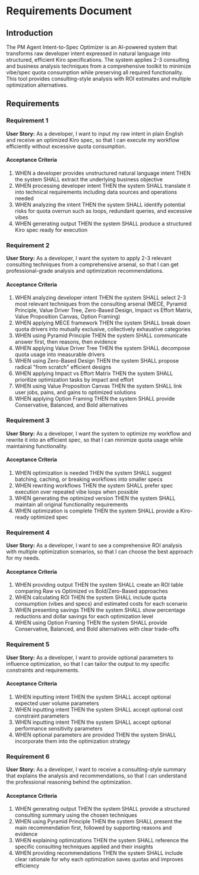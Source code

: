 # Requirements Document

## Introduction

The PM Agent Intent-to-Spec Optimizer is an AI-powered system that transforms raw developer intent expressed in natural language into structured, efficient Kiro specifications. The system applies 2-3 consulting and business analysis techniques from a comprehensive toolkit to minimize vibe/spec quota consumption while preserving all required functionality. This tool provides consulting-style analysis with ROI estimates and multiple optimization alternatives.

## Requirements

### Requirement 1

**User Story:** As a developer, I want to input my raw intent in plain English and receive an optimized Kiro spec, so that I can execute my workflow efficiently without excessive quota consumption.

#### Acceptance Criteria

1. WHEN a developer provides unstructured natural language intent THEN the system SHALL extract the underlying business objective
2. WHEN processing developer intent THEN the system SHALL translate it into technical requirements including data sources and operations needed
3. WHEN analyzing the intent THEN the system SHALL identify potential risks for quota overrun such as loops, redundant queries, and excessive vibes
4. WHEN generating output THEN the system SHALL produce a structured Kiro spec ready for execution

### Requirement 2

**User Story:** As a developer, I want the system to apply 2-3 relevant consulting techniques from a comprehensive arsenal, so that I can get professional-grade analysis and optimization recommendations.

#### Acceptance Criteria

1. WHEN analyzing developer intent THEN the system SHALL select 2-3 most relevant techniques from the consulting arsenal (MECE, Pyramid Principle, Value Driver Tree, Zero-Based Design, Impact vs Effort Matrix, Value Proposition Canvas, Option Framing)
2. WHEN applying MECE framework THEN the system SHALL break down quota drivers into mutually exclusive, collectively exhaustive categories
3. WHEN using Pyramid Principle THEN the system SHALL communicate answer first, then reasons, then evidence
4. WHEN applying Value Driver Tree THEN the system SHALL decompose quota usage into measurable drivers
5. WHEN using Zero-Based Design THEN the system SHALL propose radical "from scratch" efficient designs
6. WHEN applying Impact vs Effort Matrix THEN the system SHALL prioritize optimization tasks by impact and effort
7. WHEN using Value Proposition Canvas THEN the system SHALL link user jobs, pains, and gains to optimized solutions
8. WHEN applying Option Framing THEN the system SHALL provide Conservative, Balanced, and Bold alternatives

### Requirement 3

**User Story:** As a developer, I want the system to optimize my workflow and rewrite it into an efficient spec, so that I can minimize quota usage while maintaining functionality.

#### Acceptance Criteria

1. WHEN optimization is needed THEN the system SHALL suggest batching, caching, or breaking workflows into smaller specs
2. WHEN rewriting workflows THEN the system SHALL prefer spec execution over repeated vibe loops when possible
3. WHEN generating the optimized version THEN the system SHALL maintain all original functionality requirements
4. WHEN optimization is complete THEN the system SHALL provide a Kiro-ready optimized spec

### Requirement 4

**User Story:** As a developer, I want to see a comprehensive ROI analysis with multiple optimization scenarios, so that I can choose the best approach for my needs.

#### Acceptance Criteria

1. WHEN providing output THEN the system SHALL create an ROI table comparing Raw vs Optimized vs Bold/Zero-Based approaches
2. WHEN calculating ROI THEN the system SHALL include quota consumption (vibes and specs) and estimated costs for each scenario
3. WHEN presenting savings THEN the system SHALL show percentage reductions and dollar savings for each optimization level
4. WHEN using Option Framing THEN the system SHALL provide Conservative, Balanced, and Bold alternatives with clear trade-offs

### Requirement 5

**User Story:** As a developer, I want to provide optional parameters to influence optimization, so that I can tailor the output to my specific constraints and requirements.

#### Acceptance Criteria

1. WHEN inputting intent THEN the system SHALL accept optional expected user volume parameters
2. WHEN inputting intent THEN the system SHALL accept optional cost constraint parameters
3. WHEN inputting intent THEN the system SHALL accept optional performance sensitivity parameters
4. WHEN optional parameters are provided THEN the system SHALL incorporate them into the optimization strategy

### Requirement 6

**User Story:** As a developer, I want to receive a consulting-style summary that explains the analysis and recommendations, so that I can understand the professional reasoning behind the optimization.

#### Acceptance Criteria

1. WHEN generating output THEN the system SHALL provide a structured consulting summary using the chosen techniques
2. WHEN using Pyramid Principle THEN the system SHALL present the main recommendation first, followed by supporting reasons and evidence
3. WHEN explaining optimizations THEN the system SHALL reference the specific consulting techniques applied and their insights
4. WHEN providing recommendations THEN the system SHALL include clear rationale for why each optimization saves quotas and improves efficiency